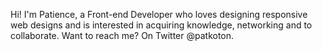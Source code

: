 Hi! I'm Patience, a Front-end Developer who loves 
designing responsive web designs and is interested 
in acquiring knowledge, networking and to collaborate.
Want to reach me? On Twitter @patkoton.

